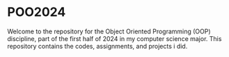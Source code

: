 # POO2024
Welcome to the repository for the Object Oriented Programming (OOP) discipline, part of the first half of 2024 in my computer science major. This repository contains the codes, assignments, and projects i did.
